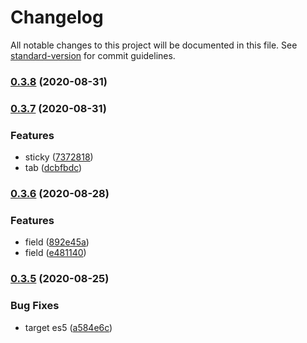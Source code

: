 # Changelog

All notable changes to this project will be documented in this file. See [standard-version](https://github.com/conventional-changelog/standard-version) for commit guidelines.

### [0.3.8](https://github.com/webyom/pant/compare/v0.3.7...v0.3.8) (2020-08-31)

### [0.3.7](https://github.com/webyom/pant/compare/v0.3.6...v0.3.7) (2020-08-31)


### Features

* sticky ([7372818](https://github.com/webyom/pant/commit/7372818fbbb2263910f8a055077157c32c5307d7))
* tab ([dcbfbdc](https://github.com/webyom/pant/commit/dcbfbdcd4068c17c1fad37cec5e983932ffdd701))

### [0.3.6](https://github.com/webyom/pant/compare/v0.3.5...v0.3.6) (2020-08-28)


### Features

* field ([892e45a](https://github.com/webyom/pant/commit/892e45a179fe7158b64c649265ad5d34f089daa1))
* field ([e481140](https://github.com/webyom/pant/commit/e48114071f88a5a5dcf21b415867bb68dba76d36))

### [0.3.5](https://github.com/webyom/pant/compare/v0.3.3...v0.3.5) (2020-08-25)


### Bug Fixes

* target es5 ([a584e6c](https://github.com/webyom/pant/commit/a584e6cdf20b2e9228b92fbf834fc8a54e591f3a))

